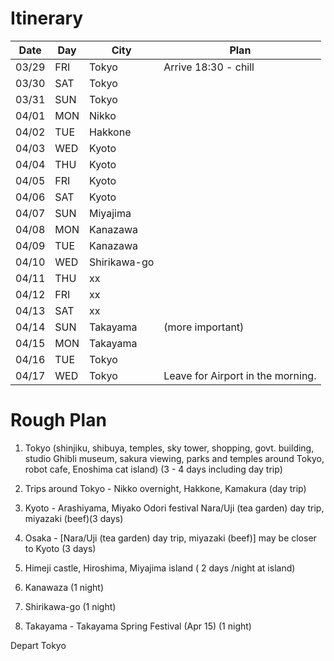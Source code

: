 
# Itinerary

|  Date | Day   |City   |Plan  |
|-------|-------|-------|----------------------|
|03/29  |FRI    |Tokyo  |Arrive 18:30 - chill  |
|03/30  |SAT    |Tokyo  |   |
|03/31  |SUN    |Tokyo  |    |
|04/01  |MON    |Nikko  |    |
|04/02  |TUE    |Hakkone |
|04/03  |WED    |Kyoto   |
|04/04  |THU    |Kyoto   |
|04/05  |FRI    |Kyoto   |
|04/06  |SAT    |Kyoto   |
|04/07  |SUN    |Miyajima|
|04/08  |MON    |Kanazawa|
|04/09  |TUE    |Kanazawa|
|04/10  |WED    |Shirikawa-go|
|04/11  |THU    |xx      |
|04/12  |FRI    |xx      |
|04/13  |SAT    |xx      |
|04/14  |SUN    |Takayama|(more important)
|04/15  |MON    |Takayama|
|04/16  |TUE    |Tokyo   |
|04/17  |WED    |Tokyo   |Leave for Airport in the morning.

# Rough Plan

1. Tokyo (shinjiku, shibuya, temples, sky tower, shopping, govt. building, studio Ghibli museum, sakura viewing, parks and temples around Tokyo, robot cafe, Enoshima cat island) (3 - 4 days including day trip)

2. Trips around Tokyo - Nikko overnight, Hakkone, Kamakura (day trip)

3. Kyoto - Arashiyama, Miyako Odori festival Nara/Uji (tea garden) day trip, miyazaki (beef)(3 days)

4. Osaka - [Nara/Uji (tea garden) day trip, miyazaki (beef)] may be closer to Kyoto (3 days)

5. Himeji castle, Hiroshima, Miyajima island ( 2 days /night at island)

6. Kanawaza (1 night)

7. Shirikawa-go (1 night)

8. Takayama - Takayama Spring Festival (Apr 15) (1 night)

Depart Tokyo
